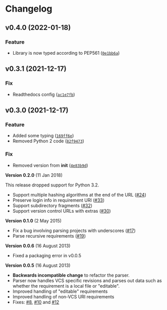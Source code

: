 Changelog
=========

<!--next-version-placeholder-->

## v0.4.0 (2022-01-18)
### Feature
* Library is now typed according to PEP561 ([`0e1bb6a`](https://github.com/madpah/requirements-parser/commit/0e1bb6a746857a59c50530155d24da487a40c4be))

## v0.3.1 (2021-12-17)
### Fix
* Readthedocs config ([`ac1e7fb`](https://github.com/madpah/requirements-parser/commit/ac1e7fb616a2c15e83b8a5ca630ffd50aad4aedb))

## v0.3.0 (2021-12-17)
### Feature
* Added some typing ([`169ff6e`](https://github.com/madpah/requirements-parser/commit/169ff6e79657d8091e6e1a4e21c7da794d507832))
* Removed Python 2 code ([`82f9473`](https://github.com/madpah/requirements-parser/commit/82f94733f912e140fdcc0254020f4208d3e4a892))

### Fix
* Removed version from __init__ ([`4e83b9d`](https://github.com/madpah/requirements-parser/commit/4e83b9d3bdd5534da7adfdeb292ad2a1fae73ea8))

**Version 0.2.0** (11 Jan 2018)

This release dropped support for Python 3.2.

-   Support multiple hashing algorithms at the end of the URL
    ([\#24](https://github.com/davidfischer/requirements-parser/pull/24))
-   Preserve login info in requirement URI
    ([\#33](https://github.com/davidfischer/requirements-parser/pull/33))
-   Support subdirectory fragments
    ([\#32](https://github.com/davidfischer/requirements-parser/pull/32))
-   Support version control URLs with extras
    ([\#30](https://github.com/davidfischer/requirements-parser/pull/30))

**Version 0.1.0** (2 May 2015)

-   Fix a bug involving parsing projects with underscores
    ([\#17](https://github.com/davidfischer/requirements-parser/pull/17))
-   Parse recursive requirements
    ([\#19](https://github.com/davidfischer/requirements-parser/pull/19))

**Version 0.0.6** (16 August 2013)

-   Fixed a packaging error in v0.0.5

**Version 0.0.5** (16 August 2013)

-   **Backwards incompatible change** to refactor the parser.
-   Parser now handles VCS specific revisions and parses out data such
    as whether the requirement is a local file or \"editable\".
-   Improved handling of \"editable\" requirements
-   Improved handling of non-VCS URI requirements
-   Fixes:
    [\#8](https://github.com/davidfischer/requirements-parser/issues/8),
    [\#10](https://github.com/davidfischer/requirements-parser/issues/10)
    and
    [\#12](https://github.com/davidfischer/requirements-parser/issues/12)